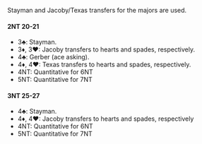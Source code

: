 Stayman and Jacoby/Texas transfers for the majors are used.

#### 2NT 20-21
   * 3♣: Stayman.
   * 3♦, 3♥: Jacoby transfers to hearts and spades, respectively.
   * 4♣: Gerber (ace asking).
   * 4♦, 4♥: Texas transfers to hearts and spades, respectively.
   * 4NT: Quantitative for 6NT
   * 5NT: Quantitative for 7NT

#### 3NT 25-27
   * 4♣: Stayman.
   * 4♦, 4♥: Jacoby transfers to hearts and spades, respectively
   * 4NT: Quantitative for 6NT
   * 5NT: Quantitative for 7NT
